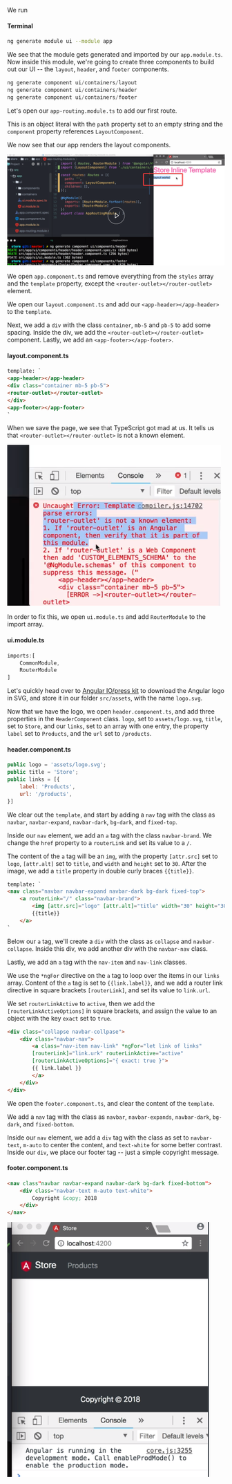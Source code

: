 We run 

#### Terminal
```bash
ng generate module ui --module app
```

We see that the module gets generated and imported by our `app.module.ts`. Now inside this module, we're going to create three components to build out our UI -- the `layout`, `header`, and `footer` components.

```javascript
ng generate component ui/containers/layout
ng generate component ui/containers/header
ng generate component ui/containers/footer
```

Let's open our `app-routing.module.ts` to add our first route. 

This is an object literal with the `path` property set to an empty string and the `component` property references `LayoutComponent`. 

We now see that our app renders the layout components.

![Layout works](../images/angular-create-application-layout-with-components-in-an-angular-cli-project-layout-works.png)

We open `app.component.ts` and remove everything from the `styles` array and the `template` property, except the `<router-outlet></router-outlet>` element. 

We open our `layout.component.ts` and add our `<app-header></app-header>` to the `template`.

Next, we add a `div` with the class `container`, `mb-5` and `pb-5` to add some spacing. Inside the div, we add the `<router-outlet></router-outlet>` component. Lastly, we add an `<app-footer></app-footer>`.

#### layout.component.ts
```html
template: `
<app-header></app-header>
<div class="container mb-5 pb-5">
<router-outlet></router-outlet>
</div>
<app-footer></app-footer>
`
```

When we save the page, we see that TypeScript got mad at us. It tells us that `<router-outlet></router-outlet>` is not a known element. 

![Error message](../images/angular-create-application-layout-with-components-in-an-angular-cli-project-error.png)

In order to fix this, we open `ui.module.ts` and add `RouterModule` to the import array. 

#### ui.module.ts
```javascript
imports:[
    CommonModule,
    RouterModule
]
```

Let's quickly head over to [Angular IO/press kit](https://angular.io/presskit) to download the Angular logo in SVG, and store it in our folder `src/assets`, with the name `logo.svg`.

Now that we have the logo, we open `header.component.ts`, and add three properties in the `HeaderComponent` class. `logo`, set to `assets/logo.svg`, `title`, set to `Store`, and our `links`, set to an array with one entry, the property `label` set to `Products`, and the `url` set to `/products`.

#### header.component.ts
```javascript
public logo = 'assets/logo.svg';
public title = 'Store';
public links = [{
    label: 'Products',
    url: '/products',
}]
```

We clear out the `template`, and start by adding a `nav` tag with the class as `navbar`, `navbar-expand`, `navbar-dark`, `bg-dark`, and `fixed-top`. 

Inside our `nav` element, we add an `a` tag with the class `navbar-brand`. We change the `href` property to a `routerLink` and set its value to a `/`.

The content of the `a` tag will be an `img`, with the property `[attr.src]` set to `logo`, `[attr.alt]` set to `title`, and `width` and `height` set to `30`. After the image, we add a `title` property in double curly braces `{{title}}`.

```html
template: `
<nav class="navbar navbar-expand navbar-dark bg-dark fixed-top">
    <a routerLink="/" class="navbar-brand">
        <img [attr.src]="logo" [attr.alt]="title" width="30" height="30">
        {{title}}
    </a>
`
```

Below our `a` tag, we'll create a `div` with the class as `collapse` and `navbar-collapse`. Inside this div, we add another div with the `navbar-nav` class.

Lastly, we add an `a` tag with the `nav-item` and `nav-link` classes. 

We use the `*ngFor` directive on the `a` tag to loop over the items in our `links` array. Content of the `a` tag is set to `{{link.label}}`, and we add a router link directive in square brackets `[routerLink]`, and set its value to `link.url`.

We set `routerLinkActive` to `active`, then we add the `[routerLinkActiveOptions]` in square brackets, and assign the value to an object with the key `exact` set to `true`. 

```html
<div class="collapse navbar-collpase">
    <div class="navbar-nav">
        <a class="nav-item nav-link" *ngFor="let link of links"
        [routerLink]="link.urk" routerLinkActive="active"
        [routerLinkActiveOptions]="{ exact: true }">
        {{ link.label }}
        </a>
    </div>
</div>
```

We open the `footer.component.ts`, and clear the content of the `template`.

We add a `nav` tag with the class as `navbar`, `navbar-expands`, `navbar-dark`, `bg-dark`, and `fixed-bottom`. 

Inside our `nav` element, we add a `div` tag with the class as set to `navbar-text`, `m-auto` to center the content, and `text-white` for some better contrast. Inside our `div`, we place our footer tag -- just a simple copyright message.

#### footer.component.ts
```html
<nav class"navbar navbar-expand navbar-dark bg-dark fixed-bottom">
    <div class="navbar-text m-auto text-white">
        Copyright &copy; 2018
    </div>
</nav>
```

![Final Display](../images/angular-create-application-layout-with-components-in-an-angular-cli-project-display.png)

